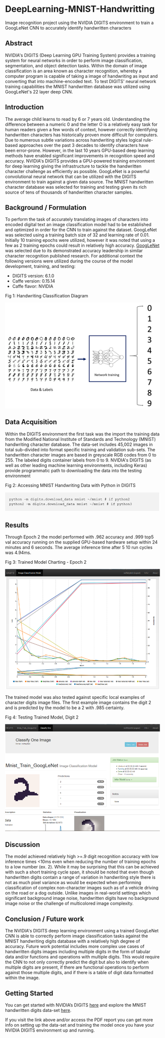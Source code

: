 # DeepLearning-MNIST-Handwritting
Image recognition project using the NVIDIA DIGITS environment to train a GoogLeNet CNN to accurately identify handwritten characters

## Abstract
NVIDIA's DIGITS (Deep Learning GPU Training System) provides a training system for neural networks in order to perform image classification, segmentation, and object detection tasks. Within the domain of image classification is an area known as character recognition, whereby a computer program is capable of taking a image of  handwriting as input and converting that into machine-encoded text. To test DIGITS' neural network training capabilities the MNIST handwritten database was utilized using GoogLeNet's 22 layer deep CNN.

## Introduction
The average child learns to read by 6 or 7 years old. Understanding the difference between a numeric 0 and the letter O is a relatively easy task for human readers given a few words of context, however correctly identifying handwritten characters has historically proven more difficult for computers. Due to numerous subtle variations across handwriting styles logical rule-based approaches over the past 3 decades to identify characters have been error-prone. However, in the last 10 years GPU-based deep learning methods have enabled significant improvements in recognition speed and accuracy. NVIDIA's DIGITS provides a GPU-powered training environment for deep learning giving the infrastructure to tackle the handwritten character challenge as efficiently as possible. GoogLeNet is a powerful convolutional neural network that can be utilized with the DIGITS environment to train against a given data source. The MNIST handwritten character database was selected for training and testing given its rich source of tens of thousands of handwritten character samples. 

## Background / Formulation
To perform the task of accurately translating images of characters into encoded digital text an image classification model had to be established and optimized in order for the CNN to train against the dataset. GoogLeNet was selected using a training batch size of 32 and learning rate of 0.01. Initially 10 training epochs were utilized, however it was noted that using a few as 2 training epochs could result in relatively high accuracy. [GoogLeNet](https://medium.com/@sidereal/cnns-architectures-lenet-alexnet-vgg-googlenet-resnet-and-more-666091488df5) was selected due to its demonstrated accuracy leadership in similar character recognition published research. For additional context the following versions were utilized during the course of the model development, training, and testing:
* DIGITS version: 6.1.0
* Caffe version: 0.15.14
* Caffe flavor: NVIDIA

Fig 1: Handwriting Classification Diagram
<p align="center"> <img src="./images/diagram.png"> </p>

## Data Acquisition
Within the DIGITS environment the first task was the import the training data from the Modified National Institute of Standards and Technology (MNIST) handwriting character database. The data-set includes 45,002 images in total sub-divided into format specific training and validation sub-sets. The handwritten character images are based in greyscale RGB codes from 0 to 255. The labeled digits container labels from 0 to 9. NVIDIA's DIGITS (as well as other leading machine learning environments, including Keras) provide programmatic path to downloading the data into the testing environment

Fig 2: Accessing MNIST Handwriting Data with Python in DIGITS
<p align="center"> <img src="./images/dataaccess.PNG"> </p>

## Results
Through Epoch 2 the model performed with .962 accuracy and .999 top5 val accuracy running on the supplied GPU-based hardware setup within 24 minutes and 6 seconds. The average inference time after 5 10 run cycles was 4.94ms.

Fig 3: Trained Model Charting - Epoch 2
<p align="center"> <img src="./images/mnisttrain_trainedmodel_chart.PNG"> </p>

The trained model was also tested against specific local examples of character digits image files. The first example image contains the digit 2 and is predicted by the model to be a 2 with .985 certainty.

Fig 4: Testing Trained Model, Digit 2
<p align="center"> <img src="./images/mnisttrain_trainedmodel_testdigit2.PNG"> </p>

## Discussion
The model achieved relatively high >=.9 digit recognition accuracy with low inference times <10ms even when reducing the number of training epochs to a low number (ex. 2). While it may be surprising that this can be achieved with such a short training cycle span, it should be noted that even though handwritten digits contain a range of variation in handwriting style there is not as much pixel variance as would be expected when performing classification of complex non-character images such as of a vehicle driving on the road or a dog outside. Unlike images in real-world settings which significant background image noise, handwritten digits have no background image noise or the challenge of multicolored image complexity.

## Conclusion / Future work
The NVIDIA's DIGITS deep learning environment using a trained GoogLeNet CNN is able to correctly perform image classification tasks against the MNIST handwriting digits database with a relatively high degree of accuracy. Future work potential includes more complex use cases of handwritten digits images including multiple digits in the form of tabular data and/or functions and operations with multiple digits. This would require the CNN to not only correctly predict the digit but also to identify when multiple digits are present, if there are functional operations to perform against those multiple digits, and if there is a table of digit data formatted within the image.

## Getting Started
You can get started with NVIDIA’s DIGITS [here](https://docs.nvidia.com/deeplearning/digits/digits-installation/index.html)
and explore the MNIST handwritten digits data-set [here](http://yann.lecun.com/exdb/mnist/).

If you visit the link above and/or access the PDF report you can get more info on setting up the data-set and training the model once you have your NVIDIA DIGITS environment up and running.



